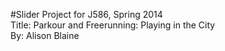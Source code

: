 #Slider Project for J586, Spring 2014 <br>
Title: Parkour and Freerunning: Playing in the City <br>
By: Alison Blaine 
